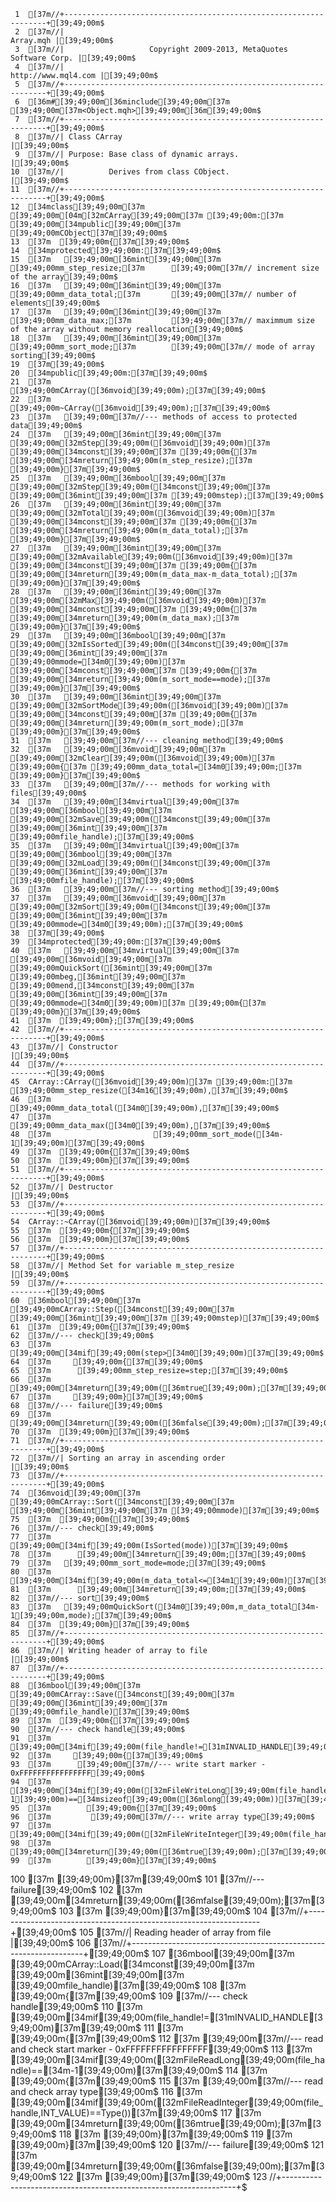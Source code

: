      1	[37m//+------------------------------------------------------------------+[39;49;00m$
     2	[37m//|                                                        Array.mqh |[39;49;00m$
     3	[37m//|                   Copyright 2009-2013, MetaQuotes Software Corp. |[39;49;00m$
     4	[37m//|                                              http://www.mql4.com |[39;49;00m$
     5	[37m//+------------------------------------------------------------------+[39;49;00m$
     6	[36m#[39;49;00m[36minclude[39;49;00m[37m [39;49;00m[37m<Object.mqh>[39;49;00m[36m[39;49;00m$
     7	[37m//+------------------------------------------------------------------+[39;49;00m$
     8	[37m//| Class CArray                                                     |[39;49;00m$
     9	[37m//| Purpose: Base class of dynamic arrays.                           |[39;49;00m$
    10	[37m//|          Derives from class CObject.                             |[39;49;00m$
    11	[37m//+------------------------------------------------------------------+[39;49;00m$
    12	[34mclass[39;49;00m[37m [39;49;00m[04m[32mCArray[39;49;00m[37m [39;49;00m:[37m [39;49;00m[34mpublic[39;49;00m[37m [39;49;00mCObject[37m[39;49;00m$
    13	[37m  [39;49;00m{[37m[39;49;00m$
    14	[34mprotected[39;49;00m:[37m[39;49;00m$
    15	[37m   [39;49;00m[36mint[39;49;00m[37m               [39;49;00mm_step_resize;[37m      [39;49;00m[37m// increment size of the array[39;49;00m$
    16	[37m   [39;49;00m[36mint[39;49;00m[37m               [39;49;00mm_data_total;[37m       [39;49;00m[37m// number of elements[39;49;00m$
    17	[37m   [39;49;00m[36mint[39;49;00m[37m               [39;49;00mm_data_max;[37m         [39;49;00m[37m// maximmum size of the array without memory reallocation[39;49;00m$
    18	[37m   [39;49;00m[36mint[39;49;00m[37m               [39;49;00mm_sort_mode;[37m        [39;49;00m[37m// mode of array sorting[39;49;00m$
    19	[37m[39;49;00m$
    20	[34mpublic[39;49;00m:[37m[39;49;00m$
    21	[37m                     [39;49;00mCArray([36mvoid[39;49;00m);[37m[39;49;00m$
    22	[37m                    [39;49;00m~CArray([36mvoid[39;49;00m);[37m[39;49;00m$
    23	[37m   [39;49;00m[37m//--- methods of access to protected data[39;49;00m$
    24	[37m   [39;49;00m[36mint[39;49;00m[37m               [39;49;00m[32mStep[39;49;00m([36mvoid[39;49;00m)[37m [39;49;00m[34mconst[39;49;00m[37m [39;49;00m{[37m [39;49;00m[34mreturn[39;49;00m(m_step_resize);[37m [39;49;00m}[37m[39;49;00m$
    25	[37m   [39;49;00m[36mbool[39;49;00m[37m              [39;49;00m[32mStep[39;49;00m([34mconst[39;49;00m[37m [39;49;00m[36mint[39;49;00m[37m [39;49;00mstep);[37m[39;49;00m$
    26	[37m   [39;49;00m[36mint[39;49;00m[37m               [39;49;00m[32mTotal[39;49;00m([36mvoid[39;49;00m)[37m [39;49;00m[34mconst[39;49;00m[37m [39;49;00m{[37m [39;49;00m[34mreturn[39;49;00m(m_data_total);[37m [39;49;00m}[37m[39;49;00m$
    27	[37m   [39;49;00m[36mint[39;49;00m[37m               [39;49;00m[32mAvailable[39;49;00m([36mvoid[39;49;00m)[37m [39;49;00m[34mconst[39;49;00m[37m [39;49;00m{[37m [39;49;00m[34mreturn[39;49;00m(m_data_max-m_data_total);[37m [39;49;00m}[37m[39;49;00m$
    28	[37m   [39;49;00m[36mint[39;49;00m[37m               [39;49;00m[32mMax[39;49;00m([36mvoid[39;49;00m)[37m [39;49;00m[34mconst[39;49;00m[37m [39;49;00m{[37m [39;49;00m[34mreturn[39;49;00m(m_data_max);[37m [39;49;00m}[37m[39;49;00m$
    29	[37m   [39;49;00m[36mbool[39;49;00m[37m              [39;49;00m[32mIsSorted[39;49;00m([34mconst[39;49;00m[37m [39;49;00m[36mint[39;49;00m[37m [39;49;00mmode=[34m0[39;49;00m)[37m [39;49;00m[34mconst[39;49;00m[37m [39;49;00m{[37m [39;49;00m[34mreturn[39;49;00m(m_sort_mode==mode);[37m [39;49;00m}[37m[39;49;00m$
    30	[37m   [39;49;00m[36mint[39;49;00m[37m               [39;49;00m[32mSortMode[39;49;00m([36mvoid[39;49;00m)[37m [39;49;00m[34mconst[39;49;00m[37m [39;49;00m{[37m [39;49;00m[34mreturn[39;49;00m(m_sort_mode);[37m [39;49;00m}[37m[39;49;00m$
    31	[37m   [39;49;00m[37m//--- cleaning method[39;49;00m$
    32	[37m   [39;49;00m[36mvoid[39;49;00m[37m              [39;49;00m[32mClear[39;49;00m([36mvoid[39;49;00m)[37m [39;49;00m{[37m [39;49;00mm_data_total=[34m0[39;49;00m;[37m [39;49;00m}[37m[39;49;00m$
    33	[37m   [39;49;00m[37m//--- methods for working with files[39;49;00m$
    34	[37m   [39;49;00m[34mvirtual[39;49;00m[37m [39;49;00m[36mbool[39;49;00m[37m      [39;49;00m[32mSave[39;49;00m([34mconst[39;49;00m[37m [39;49;00m[36mint[39;49;00m[37m [39;49;00mfile_handle);[37m[39;49;00m$
    35	[37m   [39;49;00m[34mvirtual[39;49;00m[37m [39;49;00m[36mbool[39;49;00m[37m      [39;49;00m[32mLoad[39;49;00m([34mconst[39;49;00m[37m [39;49;00m[36mint[39;49;00m[37m [39;49;00mfile_handle);[37m[39;49;00m$
    36	[37m   [39;49;00m[37m//--- sorting method[39;49;00m$
    37	[37m   [39;49;00m[36mvoid[39;49;00m[37m              [39;49;00m[32mSort[39;49;00m([34mconst[39;49;00m[37m [39;49;00m[36mint[39;49;00m[37m [39;49;00mmode=[34m0[39;49;00m);[37m[39;49;00m$
    38	[37m[39;49;00m$
    39	[34mprotected[39;49;00m:[37m[39;49;00m$
    40	[37m   [39;49;00m[34mvirtual[39;49;00m[37m [39;49;00m[36mvoid[39;49;00m[37m      [39;49;00mQuickSort([36mint[39;49;00m[37m [39;49;00mbeg,[36mint[39;49;00m[37m [39;49;00mend,[34mconst[39;49;00m[37m [39;49;00m[36mint[39;49;00m[37m [39;49;00mmode=[34m0[39;49;00m)[37m [39;49;00m{[37m [39;49;00m}[37m[39;49;00m$
    41	[37m  [39;49;00m};[37m[39;49;00m$
    42	[37m//+------------------------------------------------------------------+[39;49;00m$
    43	[37m//| Constructor                                                      |[39;49;00m$
    44	[37m//+------------------------------------------------------------------+[39;49;00m$
    45	CArray::CArray([36mvoid[39;49;00m)[37m [39;49;00m:[37m [39;49;00mm_step_resize([34m16[39;49;00m),[37m[39;49;00m$
    46	[37m                       [39;49;00mm_data_total([34m0[39;49;00m),[37m[39;49;00m$
    47	[37m                       [39;49;00mm_data_max([34m0[39;49;00m),[37m[39;49;00m$
    48	[37m                       [39;49;00mm_sort_mode([34m-1[39;49;00m)[37m[39;49;00m$
    49	[37m  [39;49;00m{[37m[39;49;00m$
    50	[37m  [39;49;00m}[37m[39;49;00m$
    51	[37m//+------------------------------------------------------------------+[39;49;00m$
    52	[37m//| Destructor                                                       |[39;49;00m$
    53	[37m//+------------------------------------------------------------------+[39;49;00m$
    54	CArray::~CArray([36mvoid[39;49;00m)[37m[39;49;00m$
    55	[37m  [39;49;00m{[37m[39;49;00m$
    56	[37m  [39;49;00m}[37m[39;49;00m$
    57	[37m//+------------------------------------------------------------------+[39;49;00m$
    58	[37m//| Method Set for variable m_step_resize                            |[39;49;00m$
    59	[37m//+------------------------------------------------------------------+[39;49;00m$
    60	[36mbool[39;49;00m[37m [39;49;00mCArray::Step([34mconst[39;49;00m[37m [39;49;00m[36mint[39;49;00m[37m [39;49;00mstep)[37m[39;49;00m$
    61	[37m  [39;49;00m{[37m[39;49;00m$
    62	[37m//--- check[39;49;00m$
    63	[37m   [39;49;00m[34mif[39;49;00m(step>[34m0[39;49;00m)[37m[39;49;00m$
    64	[37m     [39;49;00m{[37m[39;49;00m$
    65	[37m      [39;49;00mm_step_resize=step;[37m[39;49;00m$
    66	[37m      [39;49;00m[34mreturn[39;49;00m([36mtrue[39;49;00m);[37m[39;49;00m$
    67	[37m     [39;49;00m}[37m[39;49;00m$
    68	[37m//--- failure[39;49;00m$
    69	[37m   [39;49;00m[34mreturn[39;49;00m([36mfalse[39;49;00m);[37m[39;49;00m$
    70	[37m  [39;49;00m}[37m[39;49;00m$
    71	[37m//+------------------------------------------------------------------+[39;49;00m$
    72	[37m//| Sorting an array in ascending order                              |[39;49;00m$
    73	[37m//+------------------------------------------------------------------+[39;49;00m$
    74	[36mvoid[39;49;00m[37m [39;49;00mCArray::Sort([34mconst[39;49;00m[37m [39;49;00m[36mint[39;49;00m[37m [39;49;00mmode)[37m[39;49;00m$
    75	[37m  [39;49;00m{[37m[39;49;00m$
    76	[37m//--- check[39;49;00m$
    77	[37m   [39;49;00m[34mif[39;49;00m(IsSorted(mode))[37m[39;49;00m$
    78	[37m      [39;49;00m[34mreturn[39;49;00m;[37m[39;49;00m$
    79	[37m   [39;49;00mm_sort_mode=mode;[37m[39;49;00m$
    80	[37m   [39;49;00m[34mif[39;49;00m(m_data_total<=[34m1[39;49;00m)[37m[39;49;00m$
    81	[37m      [39;49;00m[34mreturn[39;49;00m;[37m[39;49;00m$
    82	[37m//--- sort[39;49;00m$
    83	[37m   [39;49;00mQuickSort([34m0[39;49;00m,m_data_total[34m-1[39;49;00m,mode);[37m[39;49;00m$
    84	[37m  [39;49;00m}[37m[39;49;00m$
    85	[37m//+------------------------------------------------------------------+[39;49;00m$
    86	[37m//| Writing header of array to file                                  |[39;49;00m$
    87	[37m//+------------------------------------------------------------------+[39;49;00m$
    88	[36mbool[39;49;00m[37m [39;49;00mCArray::Save([34mconst[39;49;00m[37m [39;49;00m[36mint[39;49;00m[37m [39;49;00mfile_handle)[37m[39;49;00m$
    89	[37m  [39;49;00m{[37m[39;49;00m$
    90	[37m//--- check handle[39;49;00m$
    91	[37m   [39;49;00m[34mif[39;49;00m(file_handle!=[31mINVALID_HANDLE[39;49;00m)[37m[39;49;00m$
    92	[37m     [39;49;00m{[37m[39;49;00m$
    93	[37m      [39;49;00m[37m//--- write start marker - 0xFFFFFFFFFFFFFFFF[39;49;00m$
    94	[37m      [39;49;00m[34mif[39;49;00m([32mFileWriteLong[39;49;00m(file_handle,[34m-1[39;49;00m)==[34msizeof[39;49;00m([36mlong[39;49;00m))[37m[39;49;00m$
    95	[37m        [39;49;00m{[37m[39;49;00m$
    96	[37m         [39;49;00m[37m//--- write array type[39;49;00m$
    97	[37m         [39;49;00m[34mif[39;49;00m([32mFileWriteInteger[39;49;00m(file_handle,Type(),INT_VALUE)==INT_VALUE)[37m[39;49;00m$
    98	[37m            [39;49;00m[34mreturn[39;49;00m([36mtrue[39;49;00m);[37m[39;49;00m$
    99	[37m        [39;49;00m}[37m[39;49;00m$
   100	[37m     [39;49;00m}[37m[39;49;00m$
   101	[37m//--- failure[39;49;00m$
   102	[37m   [39;49;00m[34mreturn[39;49;00m([36mfalse[39;49;00m);[37m[39;49;00m$
   103	[37m  [39;49;00m}[37m[39;49;00m$
   104	[37m//+------------------------------------------------------------------+[39;49;00m$
   105	[37m//| Reading header of array from file                                |[39;49;00m$
   106	[37m//+------------------------------------------------------------------+[39;49;00m$
   107	[36mbool[39;49;00m[37m [39;49;00mCArray::Load([34mconst[39;49;00m[37m [39;49;00m[36mint[39;49;00m[37m [39;49;00mfile_handle)[37m[39;49;00m$
   108	[37m  [39;49;00m{[37m[39;49;00m$
   109	[37m//--- check handle[39;49;00m$
   110	[37m   [39;49;00m[34mif[39;49;00m(file_handle!=[31mINVALID_HANDLE[39;49;00m)[37m[39;49;00m$
   111	[37m     [39;49;00m{[37m[39;49;00m$
   112	[37m      [39;49;00m[37m//--- read and check start marker - 0xFFFFFFFFFFFFFFFF[39;49;00m$
   113	[37m      [39;49;00m[34mif[39;49;00m([32mFileReadLong[39;49;00m(file_handle)==[34m-1[39;49;00m)[37m[39;49;00m$
   114	[37m        [39;49;00m{[37m[39;49;00m$
   115	[37m         [39;49;00m[37m//--- read and check array type[39;49;00m$
   116	[37m         [39;49;00m[34mif[39;49;00m([32mFileReadInteger[39;49;00m(file_handle,INT_VALUE)==Type())[37m[39;49;00m$
   117	[37m            [39;49;00m[34mreturn[39;49;00m([36mtrue[39;49;00m);[37m[39;49;00m$
   118	[37m        [39;49;00m}[37m[39;49;00m$
   119	[37m     [39;49;00m}[37m[39;49;00m$
   120	[37m//--- failure[39;49;00m$
   121	[37m   [39;49;00m[34mreturn[39;49;00m([36mfalse[39;49;00m);[37m[39;49;00m$
   122	[37m  [39;49;00m}[37m[39;49;00m$
   123	//+------------------------------------------------------------------+$
